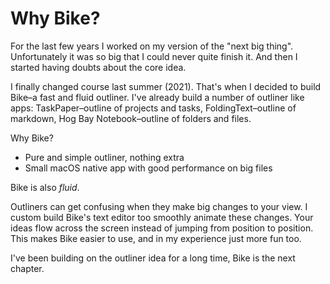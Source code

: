 # Why Bike?

For the last few years I worked on my version of the "next big thing". Unfortunately it was so big that I could never quite finish it. And then I started having doubts about the core idea.

I finally changed course last summer (2021). That's when I decided to build Bike–a fast and fluid outliner. I've already build a number of outliner like apps: TaskPaper–outline of projects and tasks, FoldingText–outline of markdown, Hog Bay Notebook–outline of folders and files.

Why Bike?

* Pure and simple outliner, nothing extra
* Small macOS native app with good performance on big files

Bike is also _fluid_.

Outliners can get confusing when they make big changes to your view. I custom build Bike's text editor too smoothly animate these changes. Your ideas flow across the screen instead of jumping from position to position. This makes Bike easier to use, and in my experience just more fun too.

I've been building on the outliner idea for a long time, Bike is the next chapter.
